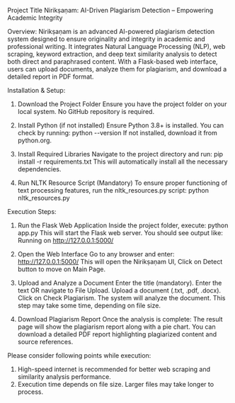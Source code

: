 Project Title
Nirikṣaṇam: AI-Driven Plagiarism Detection – Empowering Academic Integrity

Overview:
Nirikṣaṇam is an advanced AI-powered plagiarism detection system designed to ensure originality and integrity in academic and professional writing. It integrates Natural Language Processing (NLP), web scraping, keyword extraction, and deep text similarity analysis to detect both direct and paraphrased content. With a Flask-based web interface, users can upload documents, analyze them for plagiarism, and download a detailed report in PDF format.

Installation & Setup:
1. Download the Project Folder
Ensure you have the project folder on your local system. No GitHub repository is required.

2. Install Python (if not installed)
Ensure Python 3.8+ is installed. You can check by running:
python --version
If not installed, download it from python.org.

3. Install Required Libraries
Navigate to the project directory and run:
pip install -r requirements.txt
This will automatically install all the necessary dependencies.

4. Run NLTK Resource Script (Mandatory)
To ensure proper functioning of text processing features, run the nltk_resources.py script:
python nltk_resources.py

Execution Steps:
1. Run the Flask Web Application
Inside the project folder, execute:
python app.py
This will start the Flask web server. You should see output like:
 Running on http://127.0.0.1:5000/

2. Open the Web Interface
Go to any browser and enter:
http://127.0.0.1:5000/
This will open the Nirikṣaṇam UI, Click on Detect button to move on Main Page.

3. Upload and Analyze a Document
Enter the title (mandatory).
Enter the text OR navigate to File Upload.
Upload a document (.txt, .pdf, .docx).
Click on Check Plagiarism.
The system will analyze the document. This step may take some time, depending on file size.

4. Download Plagiarism Report
Once the analysis is complete:
The result page will show the plagiarism report along with a pie chart.
You can download a detailed PDF report highlighting plagiarized content and source references.

Please consider following points while execution:
1. High-speed internet is recommended for better web scraping and similarity analysis performance.
2. Execution time depends on file size. Larger files may take longer to process.